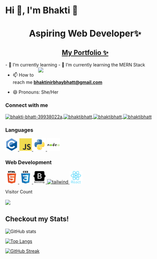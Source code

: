 

<!--
**bhaktibhatt/bhaktibhatt** is a ✨ _special_ ✨ repository because its `README.md` (this file) appears on your GitHub profile.

Here are some ideas to get you started:

- 🔭 I’m currently working on ...
- 🌱 I’m currently learning ...
- 👯 I’m looking to collaborate on ...
- 🤔 I’m looking for help with ...
- 💬 Ask me about ...
- 📫 How to reach me: ...

- ⚡ Fun fact: ...
-->


<h1 align="left">Hi 👋, I'm Bhakti 💜</h1>
<h1 align="center">Aspiring Web Developer✨</h1>
<h2 align="center"><a href="https://bhaktibhatt.github.io/portfolio/">My Portfolio ✨</a></h2>
- 🔭 I’m currently learning 
- 🌱 I’m currently learning the MERN Stack
<img align="right" width="400" src="https://i.giphy.com/media/L1R1tvI9svkIWwpVYr/giphy.webp"/>


- 📫 How to reach me **bhaktinirbhaybhatt@gmail.com**

- 😄 Pronouns: She/Her

<h3 align="left">Connect with me </h3>

<p align="left">
  
<a href="https://linkedin.com/in/bhakti-bhatt-39938022a" target="blank">
  <img align="center" src="https://raw.githubusercontent.com/rahuldkjain/github-profile-readme-generator/master/src/images/icons/Social/linked-in-alt.svg" alt="bhakti-bhatt-39938022a" height="30" width="40" />
</a>
<a href="https://www.hackerrank.com/bhaktibhatt" target="blank">
  <img align="center" src="https://raw.githubusercontent.com/rahuldkjain/github-profile-readme-generator/master/src/images/icons/Social/hackerrank.svg" alt="bhaktibhatt" height="30" width="40" />
</a>
<a href="https://www.codechef.com/users/bhaktibhatt" target="blank">
  <img align="center" src="https://cdn.jsdelivr.net/npm/simple-icons@3.1.0/icons/codechef.svg" alt="bhaktibhatt" height="30" width="40" />
</a>
<a href="https://www.leetcode.com/bhaktibhatt" target="blank">
  <img align="center" src="https://raw.githubusercontent.com/rahuldkjain/github-profile-readme-generator/master/src/images/icons/Social/leet-code.svg" alt="bhaktibhatt" height="30" width="40" />
</a>
</p>

<h3 align="left">Languages</h3>
<p align="left">
  <a href="https://www.cprogramming.com/" target="_blank" rel="noreferrer">
    <img src="https://raw.githubusercontent.com/devicons/devicon/master/icons/c/c-original.svg" alt="c" width="40" height="40"/>
  </a>
  <a href="https://developer.mozilla.org/en-US/docs/Web/JavaScript" target="_blank" rel="noreferrer">
    <img src="https://raw.githubusercontent.com/devicons/devicon/master/icons/javascript/javascript-original.svg" alt="javascript" width="40" height="40"/>
  </a>
   <a href="https://www.python.org" target="_blank" rel="noreferrer">
    <img src="https://raw.githubusercontent.com/devicons/devicon/master/icons/python/python-original.svg" alt="python" width="40" height="40"/>
  </a>
  <a href="https://nodejs.org" target="_blank" rel="noreferrer">
    <img src="https://raw.githubusercontent.com/devicons/devicon/master/icons/nodejs/nodejs-original-wordmark.svg" alt="nodejs" width="40" height="40"/>
  </a>
</p>

<h3 align="left">Web Development </h3>
<p align="left">
   <a href="https://www.w3.org/html/" target="_blank" rel="noreferrer">
    <img src="https://raw.githubusercontent.com/devicons/devicon/master/icons/html5/html5-original-wordmark.svg" alt="html5" width="40" height="40"/>
  </a>
  <a href="https://www.w3schools.com/css/" target="_blank" rel="noreferrer">
    <img src="https://raw.githubusercontent.com/devicons/devicon/master/icons/css3/css3-original-wordmark.svg" alt="css3" width="40" height="40"/>
  </a>
  <a href="https://getbootstrap.com" target="_blank" rel="noreferrer">
    <img src="https://raw.githubusercontent.com/devicons/devicon/master/icons/bootstrap/bootstrap-plain-wordmark.svg" alt="bootstrap" width="40" height="40"/>
  </a>
  <a href="https://tailwindcss.com/" target="_blank" rel="noreferrer">
    <img src="https://www.vectorlogo.zone/logos/tailwindcss/tailwindcss-icon.svg" alt="tailwind" width="40" height="40"/>
  </a>
   <a href="https://reactjs.org/" target="_blank" rel="noreferrer">
    <img src="https://raw.githubusercontent.com/devicons/devicon/master/icons/react/react-original-wordmark.svg" alt="react" width="40" height="40"/>
  </a>
</p>

<p align="left"> 
  Visitor Count <br><br>
  <img src="https://profile-counter.glitch.me/bhaktibhatt/count.svg" />
</p>

<h2 align="left">Checkout my Stats!</h2>

![GitHub stats](https://github-readme-stats.vercel.app/api?username=bhaktibhatt&show_icons=true&theme=tokyonight&hide_border=true)

[![Top Langs](https://github-readme-stats.vercel.app/api/top-langs/?username=bhaktibhatt&hide_border=true&layout=compact&theme=tokyonight)](https://github.com/bhaktibhatt/github-readme-stats)

[![GitHub Streak](https://streak-stats.demolab.com?user=bhaktibhatt&theme=tokyonight&hide_border=true)](https://git.io/streak-stats)
